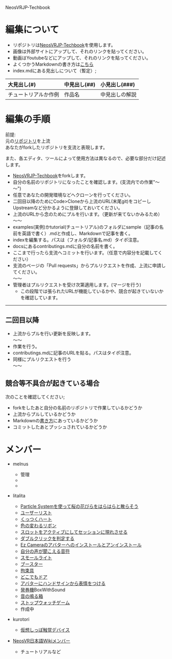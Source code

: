 NeosVRJP-Techbook

# 編集について  

- リポジトリは[NeosVRJP-Techbook](https://github.com/LogiX-Educational-Institute/NeosVRJP-Techbook)を使用します。
- 画像は外部サイトにアップして、それのリンクを貼ってください。  
- 動画はYoutubeなどにアップして、それのリンクを貼ってください。 
- よくつかうMarkdownの書き方は[こちら](https://LogiX-Educational-Institute.github.io/NeosVRJP-Techbook/docs/cheatsheet.html)
- index.mdにある見出しについて（暫定）;
  
|大見出し(#)|中見出し(##)|小見出し(###)|
|:---|:---|:---|
|チュートリアルか作例|作品名|中見出しの解説|

  
# 編集の手順
  
前提:  
元の[リポジトリ](https://github.com/LogiX-Educational-Institute/NeosVRJP-Techbook)を上流  
あなたがforkしたリポジトリを支流と表現します。  
  
また、各エディタ、ツールによって使用方法は異なるので、必要な部分だけ記述します。  
  
- [NeosVRJP-Techbook](https://github.com/LogiX-Educational-Institute/NeosVRJP-Techbook)をforkします。
- 自分の名前のリポジトリになったことを確認します。(支流内での作業"～～")  
- 任意であなたの開発環境などへクローンを行ってください。  
- 二回目以降のためにCode>Cloneから上流のURL(末尾git)をコピーしUpstreamなど分かるように登録しておいてください。
- 上流のURLから念のためにプルを行います。（更新が来てないかみるため）  
～～  
- examples(実例)かtutorial(チュートリアル)のフォルダにsample（記事の名前を英語で書く）.mdと作成し、Markdownで記事を書く。
- indexを編集する。パスは（フォルダ/記事名.md）タイポ注意。
- docsにあるcontributings.mdに自分の名前を書く。
- ここまで行ったら支流へコミットを行います。（任意で内容分を記載してください）
- 支流のページの「Pull requests」からプルリクエストを作成、上流に申請してください。  
～～  
- 管理者はプルリクエストを受け次第適用します。(マージを行う)  
  - この段階では張られたURLが機能しているかや、競合が起きていないかを確認しています。  
  
----
  
## 二回目以降
  
- 上流からプルを行い更新を反映します。  
～～  
- 作業を行う。
- contributings.mdに記事のURLを貼る。パスはタイポ注意。
- 同様にプルリクエストを行う  
～～  
  

## 競合等不具合が起きている場合
次のことを確認してください;  
- forkをしたあと自分の名前のリポジトリで作業しているかどうか　
- 上流からプルしているかどうか
- Markdownの[書き方](https://LogiX-Educational-Institute.github.io/NeosVRJP-Techbook/docs/cheatsheet.html)にあっているかどうか
- コミットしたあとプッシュされているかどうか
  
  
# メンバー
  
- melnus  
  - 管理  
  -   
  -   
  
  
- litalita
  - [Particle Systemを使って桜の花びらをはらはらと散らそう](https://LogiX-Educational-Institute.github.io/NeosVRJP-Techbook/tutorial/particlesystem.html)  
  - [ユーザーリスト](https://logix-educational-institute.github.io/NeosVRJP-Techbook/examples/UserList.html)  
  - [くっつくハート](https://logix-educational-institute.github.io/NeosVRJP-Techbook/examples/GluedHeart.html)  
  - [色の変わるリボン](https://logix-educational-institute.github.io/NeosVRJP-Techbook/examples/ColorChangingRibbon.html)
  - [スロットをアクティブにしてセッションに現れさせる](https://LogiX-Educational-Institute.github.io/NeosVRJP-Techbook/examples/SetSlotActiveSelf.html)
  - [ダブルクリックを判定する](https://LogiX-Educational-Institute.github.io/NeosVRJP-Techbook/examples/DoubleClick.html)
  - [Ez Cameraのアバターへのインストールとアンインストール](https://LogiX-Educational-Institute.github.io/NeosVRJP-Techbook/examples/EzCameraInstallUninstall.html) 
  - [自分の声が聞こえる音符](https://LogiX-Educational-Institute.github.io/NeosVRJP-Techbook/examples/VoiceRef.html)
  - [スモールライト](https://LogiX-Educational-Institute.github.io/NeosVRJP-Techbook/examples/SmallLight.html)
  - [ブースター](https://LogiX-Educational-Institute.github.io/NeosVRJP-Techbook/examples/Booster.html)
  - [拘束具](https://LogiX-Educational-Institute.github.io/NeosVRJP-Techbook/examples/Restraint.html)
  - [どこでもドア](https://LogiX-Educational-Institute.github.io/NeosVRJP-Techbook/examples/AnywayDoor.html)
  - [アバターにハンドサインから表情をつける](https://LogiX-Educational-Institute.github.io/NeosVRJP-Techbook/examples/AvatarEmotion.html)
  - [発券機](https://LogiX-Educational-Institute.github.io/NeosVRJP-Techbook/examples/TicketingMachine.html)BoxWithSound
  - [音の鳴る箱](https://LogiX-Educational-Institute.github.io/NeosVRJP-Techbook/examples/BoxWithSound.html)
  - [ストップウォッチゲーム](https://LogiX-Educational-Institute.github.io/NeosVRJP-Techbook/examples/StopWatchGame.html)
  　
  - 作成中 
  
  
- kurotori
  - [仮想しっぽ触覚デバイス](https://logix-educational-institute.github.io/NeosVRJP-Techbook/examples/VirtualTailSystem.html)
  
  
- [NeosVR日本語Wikiメンバー](https://neosvrjp.memo.wiki/members/)
  - チュートリアルなど